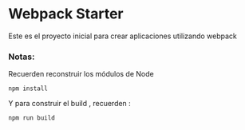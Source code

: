 # Webpack Starter

Este es el proyecto inicial para crear aplicaciones utilizando webpack

### Notas: 
Recuerden reconstruir los módulos de Node

```
npm install
```

Y para construir el build , recuerden : 

```
npm run build
```

